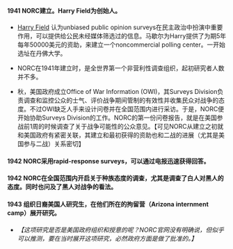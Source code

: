 #### 1941	NORC建立。Harry Field为创始人。
	
- [Harry Field](https://github.com/fqxxxxx/committtes-at-UC/blob/main/people.md) 认为unbiased public opinion surveys在民主政治中扮演中重要作用，可以提供给公民未经媒体筛选过的信息。马歇尔为Harry提供了为期5年每年50000美元的资助，来建立一个noncommercial polling center。一开始选址在丹佛大学。

- NORC在1941年建立时，是全世界第一个非营利性调查组织，起初研究者人数并不多。

- 秋，美国政府成立Office of War Information (OWI)，其Surveys Division负责调查和监控公众的士气、评价战争期间管制的有效性并收集民众对战争的态度。不过OWI缺乏人手来设计问卷并在全国范围内进行采访。于是，NORC便开始协助Surveys Division的工作。NORC的第一份问卷报告，就是在美国参战前1周的时候调查了关于战争可能性的公众意见。【可见NORC从建立之初就和美国政府有紧密关联，其建立和最初获得的资助也和二战的进展（尤其是美国参与二战）关系密切】

#### 1942 NORC采用rapid-response surveys，可以通过电报迅速获得回答。

#### 1942 NORC在全国范围内开启关于种族态度的调查，尤其是调查了白人对黑人的态度。同时也问及了黑人对战争的看法。

#### 1943 组织日裔美国人研究生，在他们所在的拘留营（Arizona internment camp）展开研究。
- *【这项研究是否是美国政府组织和授意的呢？NORC官网没有明确说，但似乎可以推测，要在当时展开这项研究，必然政府方面是做了批准的。】*
